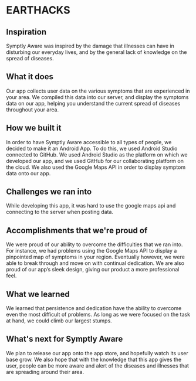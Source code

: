 # EARTHACKS
## Inspiration

Symptly Aware was inspired by the damage that illnesses can have in disturbing our everyday lives, and by the general lack of knowledge on the spread of diseases.
## What it does
Our app collects user data on the various symptoms that are experienced in your area. We compiled this data into our server, and display the symptoms data on our app, helping you understand the current spread of diseases throughout your area.

## How we built it
In order to have Symptly Aware accessible to all types of people, we decided to make it an Android App. 
To do this, we used Android Studio connected to GitHub. We used Android Studio as the platform on which we developed our app, and we used GitHub for our collaborating platform on the cloud. We also used the Google Maps API in order to display symptom data onto our app.

## Challenges we ran into
While developing this app, it was hard to use the google maps api and connecting to the server when posting data.

## Accomplishments that we're proud of
We were proud of our ability to overcome the difficulties that we ran into. For instance, we had problems using the Google Maps API to display a pinpointed map of symptoms in your region. Eventually however, we were able to break through and move on with continual dedication. We are also proud of our app’s sleek design, giving our product a more professional feel.

## What we learned
We learned that persistence and dedication have the ability to overcome even the most difficult of problems. As long as we were focused on the task at hand, we could climb our largest stumps.

## What's next for Symptly Aware
We plan to release our app onto the app store, and hopefully watch its user base grow. We also hope that with the knowledge that this app gives the user, people can be more aware and alert of the diseases and illnesses that are spreading around their area.
